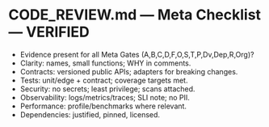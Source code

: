 # CODE_REVIEW.md — Meta Checklist — VERIFIED
- Evidence present for all Meta Gates (A,B,C,D,F,O,S,T,P,Dv,Dep,R,Org)?
- Clarity: names, small functions; WHY in comments.
- Contracts: versioned public APIs; adapters for breaking changes.
- Tests: unit/edge + contract; coverage targets met.
- Security: no secrets; least privilege; scans attached.
- Observability: logs/metrics/traces; SLI note; no PII.
- Performance: profile/benchmarks where relevant.
- Dependencies: justified, pinned, licensed.

